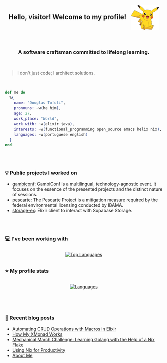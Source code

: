<h2>
  <p align="center">
    Hello, visitor! Welcome to my profile!&nbsp;&nbsp;
    <img align="center"
      src="https://github.com/douglastofoli/douglastofoli/blob/main/assets/pikachu.png" 
      height="80px"
      alt="Pikachu said welcome!"
    />
  </p>
</h2>

<br> 

<h3 align="center">A software craftsman committed to lifelong learning.</h3>

<br>

> I don't just code; I architect solutions.

<br>

```elixir
def me do
  %{
    name: "Douglas Tofoli",
    pronouns: ~w(he him),
    age: 27,
    work_place: "World",
    work_with: ~w(elixir java),
    interests: ~w(functional_programming open_source emacs helix nix),
    languages: ~w(portuguese english)
  }
end
```

<br><br>

### 💡 Public projects I worked on

- [gambiconf](https://github.com/gambiconf/gambiconf.github.io): GambiConf is a multilingual, technology-agnostic event. It focuses on the essence of the presented projects and the distinct nature of sessions.
- [pescarte](https://github.com/peapescarte/pescarte-plataforma): The Pescarte Project is a mitigation measure required by the federal environmental licensing conducted by IBAMA.
- [storage-ex](https://github.com/zoedsoupe/storage-ex): Elixir client to interact with Supabase Storage.

<br><br>

### 💻 I've been working with

<p align="center">
  <a href="https://github.com/anuraghazra/github-readme-stats">
    <img src="https://github-readme-stats.vercel.app/api/top-langs?username=douglastofoli&show_icons=true&hide_title=true&layout=compact&border_radius=8&hide=html,css,javascript&theme=dracula" alt="Top Languages" style="max-width: 100%; margin: 10px;"> 
  </a>
</p>

### ⭐ My profile stats

<p align="center">
  <a href="https://github.com/anuraghazra/github-readme-stats">
    <img src="https://github-readme-stats.vercel.app/api?username=douglastofoli&show_icons=true&hide_title=true&border_radius=8&theme=dracula" alt="Languages" style="max-width: 100%; height: auto; margin: 10px;">
  </a>
</p>

<br><br>

### 📝 Recent blog posts

<!-- BLOG-POST-LIST:START -->
- [Automating CRUD Operations with Macros in Elixir](https://douglastofoli.dev/posts/automating-crud-operations-with-macros-in-elixir/)
- [How My XMonad Works](https://douglastofoli.dev/posts/how-my-xmonad-works/)
- [Mechanical March Challenge: Learning Golang with the Help of a Nix Flake](https://douglastofoli.dev/posts/exercism-and-the-mechanical-march/)
- [Using Nix for Productivity](https://douglastofoli.dev/posts/using-nix-for-productivity/)
- [About Me](https://douglastofoli.dev/about/)
<!-- BLOG-POST-LIST:END -->
